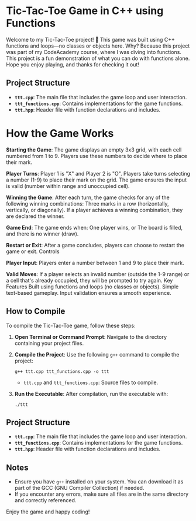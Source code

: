 # Tic-Tac-Toe Game in C++ using Functions
 Welcome to my Tic-Tac-Toe project! 🎉 This game was built using C++ functions and loops—no classes or objects here. Why? Because this project was part of my CodeAcademy course, where I was diving into functions.  This project is a fun demonstration of what you can do with functions alone. Hope you enjoy playing, and thanks for checking it out!

## Project Structure
- **`ttt.cpp`**: The main file that includes the game loop and user interaction.
- **`ttt_functions.cpp`**: Contains implementations for the game functions.
- **`ttt.hpp`**: Header file with function declarations and includes.

# How the Game Works
**Starting the Game**:
The game displays an empty 3x3 grid, with each cell numbered from 1 to 9.
Players use these numbers to decide where to place their mark.

**Player Turns**:
Player 1 is "X" and Player 2 is "O".
Players take turns selecting a number (1-9) to place their mark on the grid.
The game ensures the input is valid (number within range and unoccupied cell).

**Winning the Game**:
After each turn, the game checks for any of the following winning combinations:
Three marks in a row (horizontally, vertically, or diagonally).
If a player achieves a winning combination, they are declared the winner.

**Game End**:
The game ends when:
One player wins, or
The board is filled, and there is no winner (draw).

**Restart or Exit**:
After a game concludes, players can choose to restart the game or exit.
Controls

**Player Input**:
Players enter a number between 1 and 9 to place their mark.

**Valid Moves**:
If a player selects an invalid number (outside the 1-9 range) or a cell that's already occupied, they will be prompted to try again.
Key Features
Built using functions and loops (no classes or objects).
Simple text-based gameplay.
Input validation ensures a smooth experience.



## How to Compile

To compile the Tic-Tac-Toe game, follow these steps:

1. **Open Terminal or Command Prompt**: Navigate to the directory containing your project files.

2. **Compile the Project**: Use the following `g++` command to compile the project:

    ```
    g++ ttt.cpp ttt_functions.cpp -o ttt
    ```

    - `ttt.cpp` and `ttt_functions.cpp`: Source files to compile.
   

3. **Run the Executable**: After compilation, run the executable with:

    ```
    ./ttt
    ```

## Project Structure
- **`ttt.cpp`**: The main file that includes the game loop and user interaction.
- **`ttt_functions.cpp`**: Contains implementations for the game functions.
- **`ttt.hpp`**: Header file with function declarations and includes.

## Notes
- Ensure you have `g++` installed on your system. You can download it as part of the GCC (GNU Compiler Collection) if needed.
- If you encounter any errors, make sure all files are in the same directory and correctly referenced.

Enjoy the game and happy coding!
